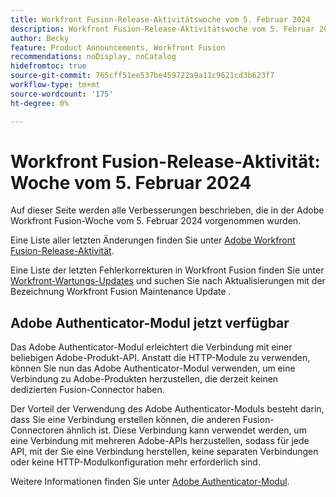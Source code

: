 ```yaml
---
title: Workfront Fusion-Release-Aktivitätswoche vom 5. Februar 2024
description: Workfront Fusion-Release-Aktivitätswoche vom 5. Februar 2024
author: Becky
feature: Product Announcements, Workfront Fusion
recommendations: noDisplay, noCatalog
hidefromtoc: true
source-git-commit: 765cff51ee537be459722a9a11c9621cd3b623f7
workflow-type: tm+mt
source-wordcount: '175'
ht-degree: 0%

---
```


# Workfront Fusion-Release-Aktivität: Woche vom 5. Februar 2024

Auf dieser Seite werden alle Verbesserungen beschrieben, die in der Adobe Workfront Fusion-Woche vom 5. Februar 2024 vorgenommen wurden.

Eine Liste aller letzten Änderungen finden Sie unter [Adobe Workfront Fusion-Release-Aktivität](../../../product-announcements/product-releases/fusion-release-activity/fusion-release-activity.md).

Eine Liste der letzten Fehlerkorrekturen in Workfront Fusion finden Sie unter [Workfront-Wartungs-Updates](https://experienceleague.adobe.com/docs/workfront-known-issues/releases/current-updates.html) und suchen Sie nach Aktualisierungen mit der Bezeichnung Workfront Fusion Maintenance Update .

## Adobe Authenticator-Modul jetzt verfügbar

Das Adobe Authenticator-Modul erleichtert die Verbindung mit einer beliebigen Adobe-Produkt-API. Anstatt die HTTP-Module zu verwenden, können Sie nun das Adobe Authenticator-Modul verwenden, um eine Verbindung zu Adobe-Produkten herzustellen, die derzeit keinen dedizierten Fusion-Connector haben.

Der Vorteil der Verwendung des Adobe Authenticator-Moduls besteht darin, dass Sie eine Verbindung erstellen können, die anderen Fusion-Connectoren ähnlich ist. Diese Verbindung kann verwendet werden, um eine Verbindung mit mehreren Adobe-APIs herzustellen, sodass für jede API, mit der Sie eine Verbindung herstellen, keine separaten Verbindungen oder keine HTTP-Modulkonfiguration mehr erforderlich sind.

Weitere Informationen finden Sie unter [Adobe Authenticator-Modul](/help/quicksilver/workfront-fusion/apps-and-their-modules/adobe-authenticator-modules.md).

